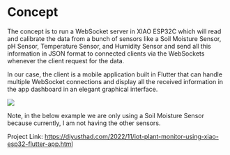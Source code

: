 # Concept
The concept is to run a WebSocket server in XIAO ESP32C which will read and calibrate the data from a bunch of sensors like a Soil Moisture Sensor, pH Sensor, Temperature Sensor, and Humidity Sensor and send all this information in JSON format to connected clients via the WebSockets whenever the client request for the data.

In our case, the client is a mobile application built in Flutter that can handle multiple WebSocket connections and display all the received information in the app dashboard in an elegant graphical interface.

![](https://diyusthad.com/wp-content/uploads/2022/11/WebSocket-1024x576.gif)

Note, in the below example we are only using a Soil Moisture Sensor because currently, I am not having the other sensors.

Project Link: https://diyusthad.com/2022/11/iot-plant-monitor-using-xiao-esp32-flutter-app.html

